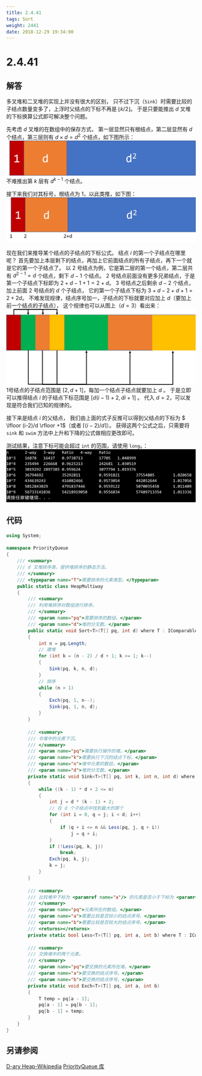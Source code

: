 ```yaml
---
title: 2.4.41
tags: Sort
weight: 2441
date: 2018-12-29 19:34:00
---
```


# 2.4.41


## 解答

多叉堆和二叉堆的实现上并没有很大的区别，
只不过下沉（`Sink`）时需要比较的子结点数量变多了，上浮时父结点的下标不再是 $\lfloor k /2 \rfloor$。
于是只要能推出 $d$ 叉堆的下标换算公式即可解决整个问题。

先考虑 $d$ 叉堆的在数组中的保存方式，
第一层显然只有根结点，第二层显然有 $d$ 个结点，第三层则有 $d \times d=d^2$ 个结点，如下图所示：
![](/resources/2-4-41/1.png)
不难推出第 $k$ 层有 $d^{k-1}$ 个结点。

接下来我们对其标号，根结点为 1，以此类推，如下图：
![](/resources/2-4-41/2.png)

现在我们来推导某个结点的子结点的下标公式。
结点 $i$ 的第一个子结点在哪里呢？
首先要加上本层剩下的结点，再加上它前面结点的所有子结点，再下一个就是它的第一个子结点了。
以 2 号结点为例，它是第二层的第一个结点，第二层共有 $d^{2-1}=d$ 个结点，剩下 $d-1$ 个结点。
2 号结点前面没有更多兄弟结点，于是第一个子结点下标即为 $2 + d - 1 + 1= 2 + d$。
3 号结点之后剩余 $d-2$ 个结点，加上前面 2 号结点的 $d$ 个子结点，
它的第一个子结点下标为 $3+d-2+d+1= 2+2d$。
不难发现规律，结点序号加一，子结点的下标就要对应加上 $d$（要加上前一个结点的子结点），
这个规律也可以从图上（$d=3$）看出来：
![](/resources/2-4-41/3.png)
1号结点的子结点范围是 $[2,d+1]$，每加一个结点子结点就要加上 $d$ 。
于是立即可以推得结点 $i$ 的子结点下标范围是 $[d(i-1)+2,di+1]$ 。
代入 $d=2$，可以发现是符合我们已知的规律的。

接下来是结点 $i$ 的父结点，
我们由上面的式子反推可以得到父结点的下标为 $ \lfloor (i-2)/d \rfloor +1$（或者 $\lceil (i-2)/d \rceil$）。
获得这两个公式之后，只需要将 `sink` 和 `swim` 方法中上升和下降的公式做相应更改即可。

测试结果，注意下标可能会超过 `int` 的范围，请使用 `long`。：
![](/resources/2-4-41/4.png)

## 代码

```csharp
using System;

namespace PriorityQueue
{
    /// <summary>
    /// d 叉堆排序类，提供堆排序的静态方法。
    /// </summary>
    /// <typeparam name="T">需要排序的元素类型。</typeparam>
    public static class HeapMultiway
    {
        /// <summary>
        /// 利用堆排序对数组进行排序。
        /// </summary>
        /// <param name="pq">需要排序的数组。</param>
        /// <param name="d">堆的分叉数。</param>
        public static void Sort<T>(T[] pq, int d) where T : IComparable<T>
        {
            int n = pq.Length;
            // 建堆
            for (int k = (n - 2) / d + 1; k >= 1; k--)
            {
                Sink(pq, k, n, d);
            }
            // 排序
            while (n > 1)
            {
                Exch(pq, 1, n--);
                Sink(pq, 1, n, d);
            }
        }

        /// <summary>
        /// 令堆中的元素下沉。
        /// </summary>
        /// <param name="pq">需要执行操作的堆。</param>
        /// <param name="k">需要执行下沉的结点下标。</param>
        /// <param name="n">堆中元素的数目。</param>
        /// <param name="d">堆的分叉数。</param>
        private static void Sink<T>(T[] pq, int k, int n, int d) where T : IComparable<T>
        {
            while ((k - 1) * d + 2 <= n)
            {
                int j = d * (k - 1) + 2;
                // 在 d 个子结点中找到最大的那个
                for (int i = 0, q = j; i < d; i++)
                {
                    if (q + i <= n && Less(pq, j, q + i))
                        j = q + i;
                }
                if (!Less(pq, k, j))
                    break;
                Exch(pq, k, j);
                k = j;
            }
        }

        /// <summary>
        /// 比较堆中下标为 <paramref name="a"/> 的元素是否小于下标为 <paramref name="b"/> 的元素。
        /// </summary>
        /// <param name="pq">元素所在的数组。</param>
        /// <param name="a">需要比较是否较小的结点序号。</param>
        /// <param name="b">需要比较是否较大的结点序号。</param>
        /// <returns></returns>
        private static bool Less<T>(T[] pq, int a, int b) where T : IComparable<T> => pq[a - 1].CompareTo(pq[b - 1]) < 0;

        /// <summary>
        /// 交换堆中的两个元素。
        /// </summary>
        /// <param name="pq">要交换的元素所在堆。</param>
        /// <param name="a">要交换的结点序号。</param>
        /// <param name="b">要交换的结点序号。</param>
        private static void Exch<T>(T[] pq, int a, int b)
        {
            T temp = pq[a - 1];
            pq[a - 1] = pq[b - 1];
            pq[b - 1] = temp;
        }
    }
}
```

## 另请参阅

[D-ary Heap-Wikipedia](https://en.wikipedia.org/wiki/D-ary_heap)
[PriorityQueue 库](https://github.com/ikesnowy/Algorithms-4th-Edition-in-Csharp/tree/master/2%20Sorting/2.4/PriorityQueue)
